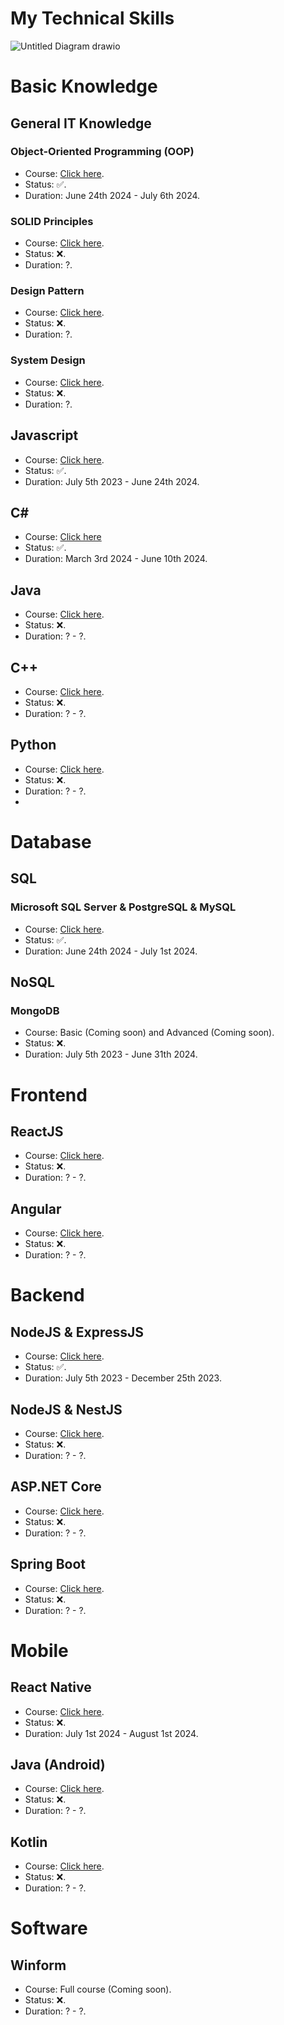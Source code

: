 # My Technical Skills

![Untitled Diagram drawio](https://github.com/homanhquan1812/Technical-Skills/assets/130955957/d581b7da-3794-4cbb-b49d-5ddc7aeb25e2)


# Basic Knowledge
## General IT Knowledge
### Object-Oriented Programming (OOP)
* Course: [Click here](https://github.com/homanhquan1812/OOP).
* Status: :white_check_mark:.
* Duration: June 24th 2024 - July 6th 2024. 
### SOLID Principles
* Course: [Click here](https://github.com/homanhquan1812/SOLID-Principles).
* Status: :x:.
* Duration: ?. 
### Design Pattern
* Course: [Click here](https://github.com/homanhquan1812/Design-Pattern).
* Status: :x:.
* Duration: ?. 
### System Design
* Course: [Click here](https://github.com/homanhquan1812/System-Design).
* Status: :x:.
* Duration: ?. 

## Javascript
* Course: [Click here](https://github.com/homanhquan1812/Javascript).
* Status: :white_check_mark:.
* Duration: July 5th 2023 - June 24th 2024. 
## C# 
* Course: [Click here](https://github.com/homanhquan1812/C_Sharp)
* Status: :white_check_mark:.
* Duration: March 3rd 2024 - June 10th 2024. 
## Java
* Course: [Click here](https://github.com/homanhquan1812/Java).
* Status: :x:.
* Duration: ? - ?.
## C++
* Course: [Click here](https://github.com/homanhquan1812/C_PlusPlus).
* Status: :x:.
* Duration: ? - ?.
## Python
* Course: [Click here](https://github.com/homanhquan1812/Python).
* Status: :x:.
* Duration: ? - ?.
* 
# Database
## SQL
### Microsoft SQL Server & PostgreSQL & MySQL
* Course: [Click here](https://github.com/homanhquan1812/SQL).
* Status: :white_check_mark:.
* Duration: June 24th 2024 - July 1st 2024.
## NoSQL
### MongoDB
* Course: Basic (Coming soon) and Advanced (Coming soon).
* Status: :x:.
* Duration: July 5th 2023 - June 31th 2024.
# Frontend
## ReactJS
* Course: [Click here](https://github.com/homanhquan1812/ReactJS).
* Status: :x:.
* Duration: ? - ?.
## Angular
* Course: [Click here](https://github.com/homanhquan1812/Angular).
* Status: :x:.
* Duration: ? - ?.
# Backend
## NodeJS & ExpressJS
* Course: [Click here](https://github.com/homanhquan1812/ExpressJS).
* Status: :white_check_mark:.
* Duration: July 5th 2023 - December 25th 2023.
## NodeJS & NestJS
* Course: [Click here](https://github.com/homanhquan1812/NestJS).
* Status: :x:.
* Duration: ? - ?.
## ASP.NET Core
* Course: [Click here](https://github.com/homanhquan1812/ASP.NET-Core).
* Status: :x:.
* Duration: ? - ?.
## Spring Boot
* Course: [Click here](https://github.com/homanhquan1812/Spring-Boot).
* Status: :x:.
* Duration: ? - ?.
# Mobile
## React Native
* Course: [Click here](https://github.com/homanhquan1812/React-Native).
* Status: :x:.
* Duration: July 1st 2024 - August 1st 2024.
## Java (Android)
* Course: [Click here](https://github.com/homanhquan1812/Java-Android).
* Status: :x:.
* Duration: ? - ?. 
## Kotlin
* Course: [Click here](https://github.com/homanhquan1812/Kotlin).
* Status: :x:.
* Duration: ? - ?. 
# Software
## Winform
* Course: Full course (Coming soon).
* Status: :x:.
* Duration: ? - ?. 

